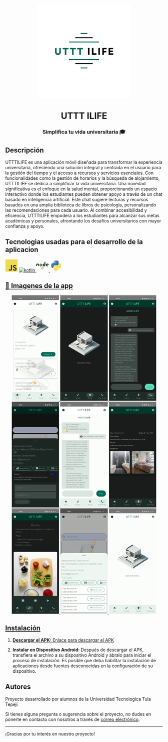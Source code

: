 
<div align="center">

<img width="" src="logo_app.png"  width=300 height=300  align="center">



# UTTT ILIFE

</div>

<h3 align="center">
Simplifica tu vida universitaria 🎓
</h3>

## Descripción

UTTTILIFE es una aplicación móvil diseñada para transformar la experiencia universitaria, ofreciendo una solución integral y centrada en el usuario para la gestión del tiempo y el acceso a recursos y servicios esenciales. Con funcionalidades como la gestión de horarios y la búsqueda de alojamiento, UTTTILIFE se dedica a simplificar la vida universitaria. Una novedad significativa es el enfoque en la salud mental, proporcionando un espacio interactivo donde los estudiantes pueden obtener apoyo a través de un chat basado en inteligencia artificial. Este chat sugiere lecturas y recursos basados en una amplia biblioteca de libros de psicología, personalizando las recomendaciones para cada usuario. Al combinar accesibilidad y eficiencia, UTTTILIFE empodera a los estudiantes para alcanzar sus metas académicas y personales, afrontando los desafíos universitarios con mayor confianza y apoyo.

## Tecnologias usadas para el desarrollo de la aplicacion

<p align="left">
    <img
      src="https://raw.githubusercontent.com/devicons/devicon/master/icons/javascript/javascript-original.svg"
      alt="javascript" width="40" height="40" /> </a> <a href="https://kotlinlang.org" target="_blank" rel="noreferrer">
    <img src="https://www.vectorlogo.zone/logos/kotlinlang/kotlinlang-icon.svg" alt="kotlin" width="40" height="40" />
    <img
      src="https://raw.githubusercontent.com/devicons/devicon/master/icons/nodejs/nodejs-original-wordmark.svg"
      alt="nodejs" width="40" height="40" /> </a> <a href="https://pandas.pydata.org/" target="_blank" rel="noreferrer">
    <img
      src="https://raw.githubusercontent.com/devicons/devicon/master/icons/python/python-original.svg" alt="python"
      width="40" height="40" /> </a> <a href="https://reactjs.org/" target="_blank" rel="noreferrer">

</p>


## 📱 Imagenes de la app

<div align="center">
<div>
<img src="images/Imagen1.jpg" width="30%" />
<img src="images/Imagen2.jpg" width="30%" />
<img src="images/Imagen3.jpg" width="30%" />
<img src="images/Imagen4.jpg" width="30%" />
<img src="images/Imagen5.jpg" width="30%" />
<img src="images/Imagen6.jpg" width="30%" />
<img src="images/Imagen7.jpg" width="30%" />
<img src="images/Imagen8.jpg" width="30%" />
<img src="images/Imagen9.jpg" width="30%" />
</div>
</div>

## Instalación

1. **Descargar el APK:** [Enlace para descargar el APK](apks/)

2. **Instalar en Dispositivo Android:** Después de descargar el APK, transfiera el archivo a su dispositivo Android y ábralo para iniciar el proceso de instalación. Es posible que deba habilitar la instalación de aplicaciones desde fuentes desconocidas en la configuración de su dispositivo.

## Autores

Proyecto desarrollado por alumnos de la Universidad Tecnologica Tula Tepeji


Si tienes alguna pregunta o sugerencia sobre el proyecto, no dudes en ponerte en contacto con nosotros a través de [correo electrónico](mailto:utttilife@gmail.com).

---

¡Gracias por tu interés en nuestro proyecto!
